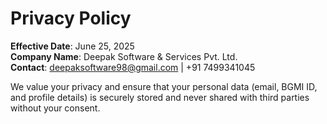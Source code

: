 
# Privacy Policy

**Effective Date**: June 25, 2025  
**Company Name**: Deepak Software & Services Pvt. Ltd.  
**Contact**: deepaksoftware98@gmail.com | +91 7499341045

We value your privacy and ensure that your personal data (email, BGMI ID, and profile details) is securely stored and never shared with third parties without your consent.


